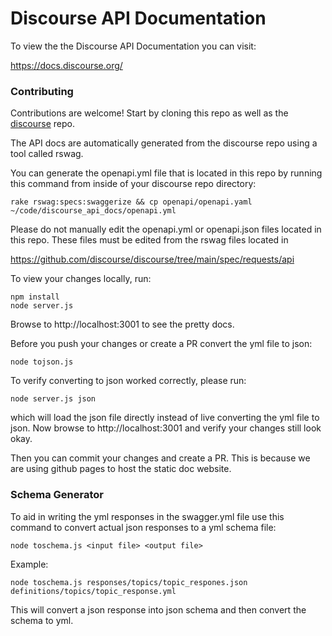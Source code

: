 # Discourse API Documentation

To view the the Discourse API Documentation you can visit:

  https://docs.discourse.org/

### Contributing

Contributions are welcome! Start by cloning this repo as well as the
[discourse](https://github.com/discourse/discourse) repo.


The API docs are automatically generated from the discourse repo using a tool
called rswag.

You can generate the openapi.yml file that is located in this repo by running
this command from inside of your discourse repo directory:


```
rake rswag:specs:swaggerize && cp openapi/openapi.yaml ~/code/discourse_api_docs/openapi.yml
```

Please do not manually edit the openapi.yml or openapi.json files located in
this repo. These files must be edited from the rswag files located in

https://github.com/discourse/discourse/tree/main/spec/requests/api

To view your changes locally, run:

```
npm install
node server.js
```

Browse to http://localhost:3001 to see the pretty docs.

Before you push your changes or create a PR convert the yml file to json:

```
node tojson.js
```

To verify converting to json worked correctly, please run:

```
node server.js json
```

which will load the json file directly instead of live converting the yml file
to json. Now browse to http://localhost:3001 and verify your changes still look
okay.

Then you can commit your changes and create a PR. This is because we are using
github pages to host the static doc website.

### Schema Generator

To aid in writing the yml responses in the swagger.yml file use this command to
convert actual json responses to a yml schema file:

```
node toschema.js <input file> <output file>
```

Example:

```
node toschema.js responses/topics/topic_respones.json definitions/topics/topic_response.yml
```

This will convert a json response into json schema and then convert the schema
to yml.

